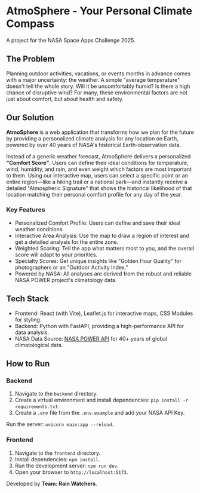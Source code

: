 # AtmoSphere - Your Personal Climate Compass
A project for the NASA Space Apps Challenge 2025.

## The Problem
Planning outdoor activities, vacations, or events months in advance comes with a major uncertainty: the weather. A simple "average temperature" doesn't tell the whole story. Will it be uncomfortably humid? Is there a high chance of disruptive wind? For many, these environmental factors are not just about comfort, but about health and safety.

## Our Solution
**AtmoSphere** is a web application that transforms how we plan for the future by providing a personalized climate analysis for any location on Earth, powered by over 40 years of NASA's historical Earth-observation data.

Instead of a generic weather forecast, AtmoSphere delivers a personalized **"Comfort Score"**. Users can define their ideal conditions for temperature, wind, humidity, and rain, and even weight which factors are most important to them. Using our interactive map, users can select a specific point or an entire region—like a hiking trail or a national park—and instantly receive a detailed "Atmospheric Signature" that shows the historical likelihood of that location matching their personal comfort profile for any day of the year.

### Key Features
- Personalized Comfort Profile: Users can define and save their ideal weather conditions.
- Interactive Area Analysis: Use the map to draw a region of interest and get a detailed analysis for the entire zone.
- Weighted Scoring: Tell the app what matters most to you, and the overall score will adapt to your priorities.
- Specialty Scores: Get unique insights like "Golden Hour Quality" for photographers or an "Outdoor Activity Index."
- Powered by NASA: All analyses are derived from the robust and reliable NASA POWER project's climatology data.

## Tech Stack
- Frontend: React (with Vite), Leaflet.js for interactive maps, CSS Modules for styling.
- Backend: Python with FastAPI, providing a high-performance API for data analysis.
- NASA Data Source: [NASA POWER API](https://power.larc.nasa.gov/) for 40+ years of global climatological data.

## How to Run

### Backend
1. Navigate to the ```backend``` directory.
2. Create a virtual environment and install dependencies: ```pip install -r requirements.txt```.
3. Create a ```.env``` file from the ```.env.example``` and add your NASA API Key.

Run the server: ```uvicorn main:app --reload```.

### Frontend
1. Navigate to the ```frontend``` directory.
2. Install dependencies: ```npm install```.
3. Run the development server: ```npm run dev```.
4. Open your browser to ```http://localhost:5173```.

Developed by **Team: Rain Watchers**.
